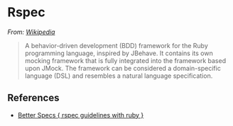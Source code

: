 # Rspec



*From: [Wikipedia](https://en.wikipedia.org/wiki/RSpec)*
> A behavior-driven development (BDD) framework for the Ruby programming language, inspired by JBehave. It contains its own mocking framework that is fully integrated into the framework based upon JMock. The framework can be considered a domain-specific language (DSL) and resembles a natural language specification.




## References

* [Better Specs { rspec guidelines with ruby }](http://betterspecs.org/)
